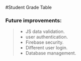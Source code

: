#Student Grade Table



### Future improvements:
> - JS data validation.
> - user authentication.
> - Firebase security.
> - Different user login.
> - Database management.

